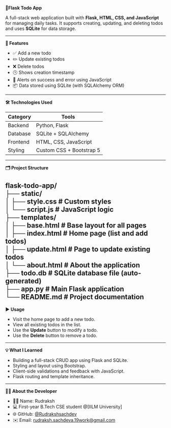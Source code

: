 <b> 📝Flask Todo App </b>

A full-stack web application built with <b>Flask, HTML, CSS, and JavaScript</b> for managing daily tasks. It supports creating, updating, and deleting todos and uses <b>SQLite</b> for data storage.

---

<b>🌟 Features</b>

- ✅ Add a new todo
- ✏️ Update existing todos
- ❌ Delete todos
- 🕓 Shows creation timestamp
- 🚨 Alerts on success and error using JavaScript
- 📦 Data stored using SQLite (with SQLAlchemy ORM)

---

<b>🛠️ Technologies Used </b>

| Category     | Tools                     |
|--------------|---------------------------|
| Backend      | Python, Flask             |
| Database     | SQLite + SQLAlchemy       |
| Frontend     | HTML, CSS, JavaScript     |
| Styling      | Custom CSS + Bootstrap 5  |

---

<b>🗂️ Project Structure</b>

flask-todo-app/ <br>
├── static/ <br>
│ ├── style.css # Custom styles <br>
│ └── script.js # JavaScript logic <br>
├── templates/ <br>
│ ├── base.html # Base layout for all pages <br>
│ ├── index.html # Home page (list and add todos) <br>
│ ├── update.html # Page to update existing todos <br>
│ └── about.html # About the application <br>
├── todo.db # SQLite database file (auto-generated) <br>
├── app.py # Main Flask application <br>
└── README.md # Project documentation
---
<b> ▶️ Usage </b>

- Visit the home page to add a new todo.
- View all existing todos in the list.
- Use the **Update** button to modify a todo.
- Use the **Delete** button to remove a todo.
---
<b>💡 What I Learned </b>

- Building a full-stack CRUD app using Flask and SQLite.
- Styling and layout using Bootstrap.
- Client-side validations and feedback with JavaScript.
- Flask routing and template inheritance.
---
  <b>🙋‍♂️ About the Developer</b>

- 👨‍🎓 Name: Rudraksh  
- 💻 First-year B.Tech CSE student @[IILM University]
- 🌐 GitHub: [@Rudrakshsachdev](https://github.com/Rudrakshsachdev)  
- ✉️ Email: 	rudraksh.sachdeva.19work@gmail.com

